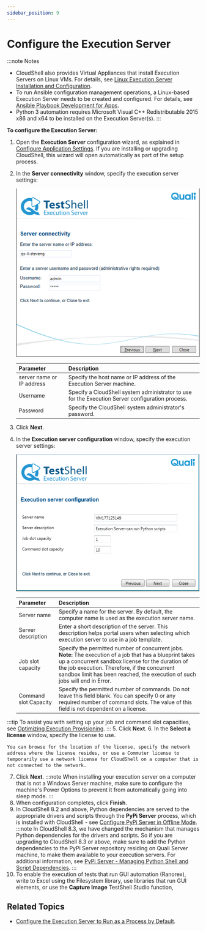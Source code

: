 ```yaml
---
sidebar_position: 9
---
```


# Configure the Execution Server

:::note Notes
- CloudShell also provides Virtual Appliances that install Execution Servers on Linux VMs. For details, see [Linux Execution Server Installation and Configuration](../../../install-configure/linux-virtual-appliance).
- To run Ansible configuration management operations, a Linux-based Execution Server needs to be created and configured. For details, see [Ansible Playbook Development for Apps](../../../devguide/develop-config-management-scripts-for-apps/ansible-playbook-dev-for-apps).
- Python 3 automation requires Microsoft Visual C++ Redistributable 2015 x86 and x64 to be installed on the Execution Server(s).
:::

**To configure the Execution Server:**

1. Open the **Execution Server** configuration wizard, as explained in [Configure Application Settings](./configure-app-settings.md). If you are installing or upgrading CloudShell, this wizard will open automatically as part of the setup process.
2. In the **Server connectivity** window, specify the execution server settings:
    
    ![](/Images/IG2/Execution-Server-Connectivity.png)
    
    | Parameter | Description |
    | --- | --- |
    | server name or IP address | Specify the host name or IP address of the Execution Server machine. |
    | Username | Specify a CloudShell system administrator to use for the Execution Server configuration process. |
    | Password | Specify the CloudShell system administrator's password. |
    
3. Click **Next**.
4. In the **Execution server configuration** window, specify the execution server settings:
    
    ![](/Images/IG2/Check-for-CloudShell-required_34.png)
    
    | Parameter           | Description |
    |---------------------|-------------|
    | Server name         | Specify a name for the server. By default, the computer name is used as the execution server name. |
    | Server description  | Enter a short description of the server. This description helps portal users when selecting which execution server to use in a job template. |
    | Job slot capacity   | Specify the permitted number of concurrent jobs.<br/>**Note:** The execution of a job that has a blueprint takes up a concurrent sandbox license for the duration of the job execution. Therefore, if the concurrent sandbox limit has been reached, the execution of such jobs will end in Error. |
    | Command slot Capacity | Specify the permitted number of commands. Do not leave this field blank. You can specify 0 or any required number of command slots. The value of this field is not dependent on a license. |
:::tip
To assist you with setting up your job and command slot capacities, see [Optimizing Execution Provisioning](../../../admin/cloudshell-execution-server-configurations/optimizing-execution-provisioning.md). 
:::
5. Click **Next**.
6. In the **Select a license** window, specify the license to use.
    
    You can browse for the location of the license, specify the network address where the license resides, or use a Commuter license to temporarily use a network license for CloudShell on a computer that is not connected to the network.
    
7. Click **Next**.
:::note
When installing your execution server on a computer that is not a Windows Server machine, make sure to configure the machine's Power Options to prevent it from automatically going into sleep mode.
:::
9. When configuration completes, click **Finish**.
10. In CloudShell 8.2 and above, Python dependencies are served to the appropriate drivers and scripts through the **PyPi Server** process, which is installed with CloudShell - see [Configure PyPi Server in Offline Mode](./config-pypi-server-in-offline-mode.md).
    :::note
    In CloudShell 8.3, we have changed the mechanism that manages Python dependencies for the drivers and scripts. So if you are upgrading to CloudShell 8.3 or above, make sure to add the Python dependencies to the PyPi Server repository residing on Quali Server machine, to make them available to your execution servers. For additional information, see [PyPi Server - Managing Python Shell and Script Dependencies](../../../admin/cloudshell-execution-server-configurations/setting-up-python-virtual-environments/pypi-server-managing-python-shell-and-script-dependencies.md).
    :::
11. To enable the execution of tests that run GUI automation (Ranorex), write to Excel using the Filesystem library, use libraries that run GUI elements, or use the **Capture Image** TestShell Studio function,

## Related Topics

- [Configure the Execution Server to Run as a Process by Default](./config-execution-server-process.md).